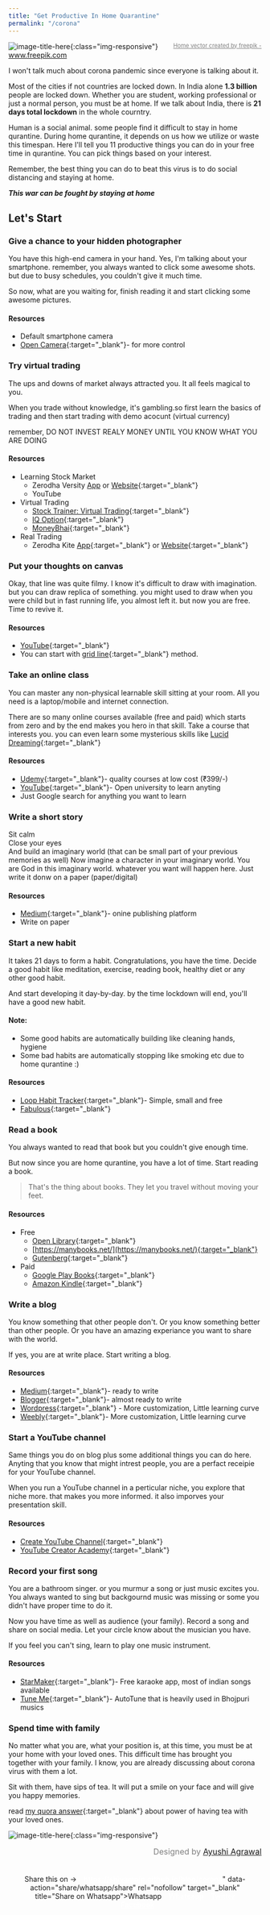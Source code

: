 ```yaml
---
title: "Get Productive In Home Quarantine"
permalink: "/corona"
---
```


![image-title-here](/blog/assets/images/HomeQurantine.PNG){:class="img-responsive"}
<a href="https://www.freepik.com/free-photos-vectors/home"  style="color: gray; font-size: .7rem; float: right;">Home vector created by freepik - www.freepik.com</a>

I won't talk much about corona pandemic since everyone is talking about it.

Most of the cities if not countries are locked down. In India alone **1.3 billion** people are locked down. Whether you are student, working professional or just a normal person, you must be at home. If we talk about India, there is **21 days total lockdown** in the whole courntry.

Human is a social animal. some people find it difficult to stay in home qurantine.
During home qurantine, it depends on us how we utilize or waste this timespan.
Here I'll tell you 11 productive things you can do in your free time in qurantine. You can pick things based on your interest.

Remember, the best thing you can do to beat this virus is to do social distancing and staying at home.

_**This war can be fought by staying at home**_

## Let's Start

### Give a chance to your hidden photographer

You have this high-end camera in your hand. Yes, I'm talking about your smartphone. remember, you always wanted to click some awesome shots. but due to busy schedules, you couldn't give it much time.

So now, what are you waiting for, finish reading it and start clicking some awesome pictures.

#### Resources
* Default smartphone camera
* [Open Camera](https://play.google.com/store/apps/details?id=net.sourceforge.opencamera){:target="_blank"}- for more control


### Try virtual trading

The ups and downs of market always attracted you. It all feels magical to you. 

When you trade without knowledge, it's gambling.so first learn the basics of trading and then start trading with demo acocunt (virtual currency)

remember, DO NOT INVEST REALY MONEY UNTIL YOU KNOW WHAT YOU ARE DOING

#### Resources
* Learning Stock Market
  * Zerodha Versity [App](https://play.google.com/store/apps/details?id=com.zerodha.varsity) or [Website](https://zerodha.com/varsity/){:target="_blank"}
  * YouTube
* Virtual Trading
  * [Stock Trainer: Virtual Trading](https://play.google.com/store/apps/details?id=com.alifesoftware.stocktrainer){:target="_blank"}
  * [IQ Option](https://play.google.com/store/apps/details?id=com.iqoption){:target="_blank"}
  * [MoneyBhai](http://moneybhai.moneycontrol.com/){:target="_blank"}
* Real Trading
  * Zerodha Kite [App](https://play.google.com/store/apps/details?id=com.zerodha.kite3){:target="_blank"} or [Website](https://kite.zerodha.com/){:target="_blank"}

### Put your thoughts on canvas

Okay, that line was quite filmy. I know it's difficult to draw with imagination. but you can draw replica of something. you might used to draw when you were child but in fast running life, you almost left it. but now you are free. Time to revive it.

#### Resources
* [YouTube](https://www.youtube.com/results?search_query=drawing+tutorial/){:target="_blank"}
* You can start with [grid line](https://www.liveabout.com/grid-drawing-overview-1123090){:target="_blank"} method.


### Take an online class

You can master any non-physical learnable skill sitting at your room. All you need is a laptop/mobile and internet connection.


There are so many online courses available (free and paid) which starts from zero and by the end makes you hero in that skill. Take a course that interests you. you can even learn some mysterious skills like [Lucid Dreaming](https://www.udemy.com/topic/lucid-dreaming/){:target="_blank"}

#### Resources
* [Udemy](https://www.udemy.com/){:target="_blank"}- quality courses at low cost (₹399/-)
* [YouTube](https://www.youtube.com/){:target="_blank"}- Open university to learn anyting
* Just Google search for anything you want to learn


### Write a short story

Sit calm<br>
Close your eyes<br>
And build an imaginary world (that can be small part of your previous memories as well)
Now imagine a character in your imaginary world.
You are God in this imaginary world. whatever you want will happen here.
Just write it donw on a paper (paper/digital)

#### Resources
* [Medium](https://medium.com/){:target="_blank"}- onine publishing platform
* Write on paper


### Start a new habit

It takes 21 days to form a habit. Congratulations, you have the time. 
Decide a good habit like meditation, exercise, reading book, healthy diet or any other good habit.

And start developing it day-by-day. 
by the time lockdown will end, you'll have a good new habit.

#### Note: 
* Some good habits are automatically building like cleaning hands, hygiene
* Some bad habits are automatically stopping like smoking etc due to home qurantine :)

#### Resources
* [Loop Habit Tracker](https://play.google.com/store/apps/details?id=org.isoron.uhabits){:target="_blank"}- Simple, small and free
* [Fabulous](https://play.google.com/store/apps/details?id=co.thefabulous.app){:target="_blank"}

### Read a book

You always wanted to read that book but you couldn't give enough time.

But now since you are home qurantine, you have a lot of time. Start reading a book. 
> That's the thing about books. They let you travel without moving your feet.

#### Resources
* Free
  * [Open Library](https://openlibrary.org/){:target="_blank"}
  * [https://manybooks.net/](https://manybooks.net/){:target="_blank"}
  * [Gutenberg](http://www.gutenberg.org/wiki/Main_Page){:target="_blank"}
* Paid
  * [Google Play Books](https://play.google.com/store/apps/details?id=com.google.android.apps.books){:target="_blank"}
  * [Amazon Kindle](https://play.google.com/store/apps/details?id=com.amazon.kindle){:target="_blank"}

### Write a blog

You know something that other people don't. 
Or you know something better than other people.
Or you have an amazing experiance you want to share with the world.

If yes, you are at write place.
Start writing a blog.

#### Resources
* [Medium](https://medium.com/){:target="_blank"}- ready to write
* [Blogger](https://www.blogger.com/){:target="_blank"}- almost ready to write
* [Wordpress](https://wordpress.com/){:target="_blank"} - More customization, Little learning curve
* [Weebly](https://www.weebly.com/){:target="_blank"}- More customization, Little learning curve


### Start a YouTube channel

Same things you do on blog plus some additional things you can do here. Anyting that you know that might intrest people, you are a perfact receipie for your YouTube channel.

When you run a YouTube channel in a perticular niche, you explore that niche more. that makes you more informed. it also imporves your presentation skill.

#### Resources
* [Create YouTube Channel](https://www.youtube.com/create_channel){:target="_blank"}
* [YouTube Creator Academy](https://creatoracademy.youtube.com/page/home){:target="_blank"}


### Record your first song

You are a bathroom singer. or you murmur a song or just music excites you. You always wanted to sing but backgournd music was missing or some you didn't have proper time to do it.

Now you have time as well as audience (your family).
Record a song and share on social media.
Let your circle know about the musician you have.

If you feel you can't sing, learn to play one music instrument.

#### Resources
* [StarMaker](https://play.google.com/store/apps/details?id=com.starmakerinteractive.starmaker){:target="_blank"}- Free karaoke app, most of indian songs available
* [Tune Me](https://play.google.com/store/apps/details?id=com.tuneme.tuneme){:target="_blank"}- AutoTune that is heavily used in Bhojpuri musics

### Spend time with family

No matter what you are, what your position is, at this time, you must be at your home with your loved ones. This difficult time has brought you together with your family. I know, you are already discussing about corona virus with them a lot. 

Sit with them, have sips of tea. It will put a smile on your face and will give you happy memories.

read [my quora answer](https://qr.ae/pNvnU3){:target="_blank"} about power of having tea with your loved ones.

![image-title-here](/blog/assets/images/stay-home-stay-safe.jpg){:class="img-responsive"}
<div style="color: gray; font-size: 1rem; float: right;">Designed by <a href="https://www.instagram.com/ayushidesigner/">Ayushi Agrawal</a></div>

<br><br>
<style>
.share-page {
    text-align: center;
    background: $secondary-color;
    color: $light-color;
    padding: 8px 15px;
    border-radius: 5px;
    margin: 1.5 * $spacing-unit 0;

    a {
        font-weight: 700;
        color: #fff;
        margin-left: 10px;

        &:hover {
            border-bottom: 1px dashed #fff;
        }
    }
}
</style>
<div class="share-page">
    Share this on &rarr;
    <a href="whatsapp://send?text=Getting bored in Home Qurantine. Do these 11 productive things. and 
*Stay Home, Stay Safe*

https://shivampip.github.io/blog/corona" data-action="share/whatsapp/share" rel="nofollow" target="_blank" title="Share on Whatsapp">Whatsapp</a>
    <a href="whatsapp://send?text=Getting bored in Home Qurantine. Do these 11 productive things. and 
*Stay Home, Stay Safe* 
https://shivampip.github.io/blog/corona" rel="nofollow" target="_blank" title="Share on Whatsapp">Whatsapp</a>
    <a href="https://twitter.com/intent/tweet?text={{ page.title }}&url={{ site.url }}{{ page.url }}&via={{ site.twitter_username }}&related={{ site.twitter_username }}" rel="nofollow" target="_blank" title="Share on Twitter">Twitter</a>
    <a href="https://facebook.com/sharer.php?u={{ site.url }}{{ page.url }}" rel="nofollow" target="_blank" title="Share on Facebook">Facebook</a>
</div>



<!-- whatsapp://send?text=Getting bored in Home Qurantine. Do these 11 productive things. and 
**Stay Home, Stay Safe**

https://shivampip.github.io/blog/corona

https://www.google.com/search?q=whatsapp%3A%2F%2Fsend%3Ftext%3DGetting+bored+in+Home+Qurantine.+Do+these+11+productive+things.+and+**Stay+Home%2C+Stay+Safe**+https%3A%2F%2Fshivampip.github.io%2Fblog%2Fcorona -->